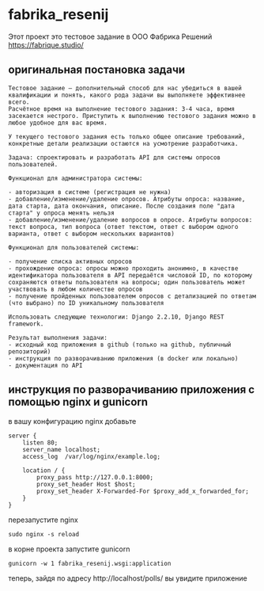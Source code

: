 # fabrika_resenij

Этот проект это тестовое задание в ООО Фабрика Решений  
https://fabrique.studio/

## оригинальная постановка задачи

    Тестовое задание – дополнительный способ для нас убедиться в вашей квалификации и понять, какого рода задачи вы выполняете эффективнее всего.
    Расчётное время на выполнение тестового задания: 3-4 часа, время засекается нестрого. Приступить к выполнению тестового задания можно в любое удобное для вас время.

    У текущего тестового задания есть только общее описание требований, конкретные детали реализации остаются на усмотрение разработчика.

    Задача: спроектировать и разработать API для системы опросов пользователей.

    Функционал для администратора системы:

    - авторизация в системе (регистрация не нужна)
    - добавление/изменение/удаление опросов. Атрибуты опроса: название, дата старта, дата окончания, описание. После создания поле "дата старта" у опроса менять нельзя
    - добавление/изменение/удаление вопросов в опросе. Атрибуты вопросов: текст вопроса, тип вопроса (ответ текстом, ответ с выбором одного варианта, ответ с выбором нескольких вариантов)

    Функционал для пользователей системы:

    - получение списка активных опросов
    - прохождение опроса: опросы можно проходить анонимно, в качестве идентификатора пользователя в API передаётся числовой ID, по которому сохраняются ответы пользователя на вопросы; один пользователь может участвовать в любом количестве опросов
    - получение пройденных пользователем опросов с детализацией по ответам (что выбрано) по ID уникальному пользователя

    Использовать следующие технологии: Django 2.2.10, Django REST framework.

    Результат выполнения задачи:
    - исходный код приложения в github (только на github, публичный репозиторий)
    - инструкция по разворачиванию приложения (в docker или локально)
    - документация по API

## инструкция по разворачиванию приложения с помощью nginx и gunicorn


в вашу конфигурацию nginx добавьте

    server {
        listen 80;
        server_name localhost;
        access_log  /var/log/nginx/example.log;

        location / {
            proxy_pass http://127.0.0.1:8000;
            proxy_set_header Host $host;
            proxy_set_header X-Forwarded-For $proxy_add_x_forwarded_for;
        }
    }


перезапустите nginx

`sudo nginx -s reload`

в корне проекта запустите gunicorn

`gunicorn -w 1 fabrika_resenij.wsgi:application`

теперь, зайдя по адресу http://localhost/polls/ вы увидите приложение


<!-- теперь подключим docker

вот содержимое Dockerfile
    contents

собрать образ:

`docker build -t fabrika-resenij-image -f docker/Dockerfile .`

запустить контейнер:

`docker run --name fabrika-resenij-container -v /etc/nginx/nginx.conf:/etc/nginx/nginx.conf:ro --rm nginx` -->

